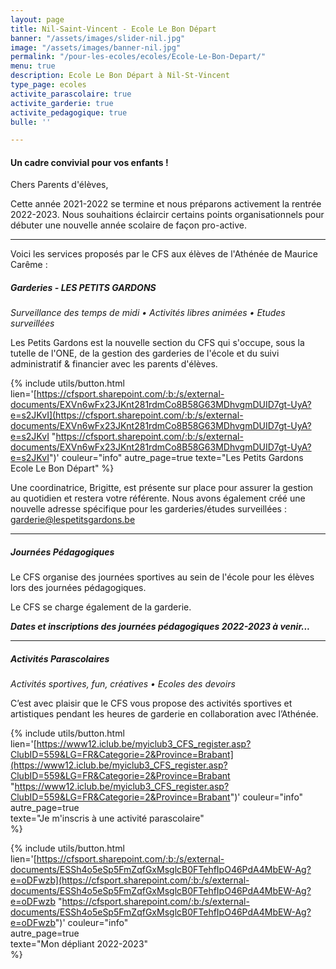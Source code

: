 ```yaml
---
layout: page
title: Nil-Saint-Vincent - Ecole Le Bon Départ
banner: "/assets/images/slider-nil.jpg"
image: "/assets/images/banner-nil.jpg"
permalink: "/pour-les-ecoles/ecoles/Ecole-Le-Bon-Depart/"
menu: true
description: Ecole Le Bon Départ à Nil-St-Vincent
type_page: ecoles
activite_parascolaire: true
activite_garderie: true
activite_pedagogique: true
bulle: ''

---
```

#### **Un cadre convivial pour vos enfants !**

Chers Parents d'élèves,

Cette année 2021-2022 se termine et nous préparons activement la rentrée 2022-2023. Nous souhaitions éclaircir certains points organisationnels pour débuter une nouvelle année scolaire de façon pro-active.

***

Voici les services proposés par le CFS aux élèves de l'Athénée de Maurice Carême :

##### **Garderies - LES PETITS GARDONS**

_Surveillance des temps de midi • Activités libres animées • Etudes surveillées_

Les Petits Gardons est la nouvelle section du CFS qui s'occupe, sous la tutelle de l'ONE, de la gestion des garderies de l'école et du suivi administratif & financier avec les parents d'élèves.

{% include utils/button.html lien='[https://cfsport.sharepoint.com/:b:/s/external-documents/EXVn6wFx23JKnt281rdmCo8B58G63MDhvgmDUID7gt-UyA?e=s2JKvI](https://cfsport.sharepoint.com/:b:/s/external-documents/EXVn6wFx23JKnt281rdmCo8B58G63MDhvgmDUID7gt-UyA?e=s2JKvI "https://cfsport.sharepoint.com/:b:/s/external-documents/EXVn6wFx23JKnt281rdmCo8B58G63MDhvgmDUID7gt-UyA?e=s2JKvI")' couleur="info" autre_page=true texte="Les Petits Gardons Ecole Le Bon Départ" %}

Une coordinatrice, Brigitte, est présente sur place pour assurer la gestion au quotidien et restera votre référente. Nous avons également créé une nouvelle adresse spécifique pour les garderies/études surveillées : <a href="mailto:garderie@lespetitsgardons.be">garderie@lespetitsgardons.be</a>

***

##### **Journées Pédagogiques**

Le CFS organise des journées sportives au sein de l'école pour les élèves lors des journées pédagogiques.

Le CFS se charge également de la garderie.

**_Dates et inscriptions des journées pédagogiques 2022-2023 à venir..._**

***

##### **Activités Parascolaires**

_Activités sportives, fun, créatives • Ecoles des devoirs_

C’est avec plaisir que le CFS vous propose des activités sportives et artistiques pendant les heures de garderie en collaboration avec l’Athénée.

{% include utils/button.html lien='[https://www12.iclub.be/myiclub3_CFS_register.asp?ClubID=559&LG=FR&Categorie=2&Province=Brabant](https://www12.iclub.be/myiclub3_CFS_register.asp?ClubID=559&LG=FR&Categorie=2&Province=Brabant "https://www12.iclub.be/myiclub3_CFS_register.asp?ClubID=559&LG=FR&Categorie=2&Province=Brabant")' couleur="info"  
autre_page=true  
texte="Je m'inscris à une activité parascolaire"  
%}

{% include utils/button.html  
lien='[https://cfsport.sharepoint.com/:b:/s/external-documents/ESSh4o5eSp5FmZqfGxMsglcB0FTehfIpO46PdA4MbEW-Ag?e=oDFwzb](https://cfsport.sharepoint.com/:b:/s/external-documents/ESSh4o5eSp5FmZqfGxMsglcB0FTehfIpO46PdA4MbEW-Ag?e=oDFwzb "https://cfsport.sharepoint.com/:b:/s/external-documents/ESSh4o5eSp5FmZqfGxMsglcB0FTehfIpO46PdA4MbEW-Ag?e=oDFwzb")' couleur="info"  
autre_page=true  
texte="Mon dépliant 2022-2023"  
%}